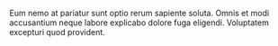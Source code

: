 Eum nemo at pariatur sunt optio rerum sapiente soluta. Omnis et modi accusantium neque labore explicabo dolore fuga eligendi. Voluptatem excepturi quod provident.